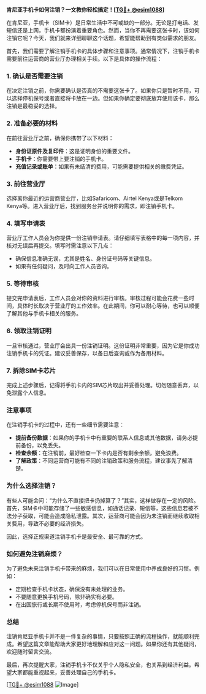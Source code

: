 **肯尼亚手机卡如何注销？一文教你轻松搞定！[[TG💪+ @esim1088](https://t.me/s/esim1088)]**

在肯尼亚，手机卡（SIM卡）是日常生活中不可或缺的一部分。无论是打电话、发短信还是上网，手机卡都扮演着重要角色。然而，当你不再需要这张卡时，该如何注销它呢？今天，我们就来详细聊聊这个话题，希望能帮助到有类似需求的朋友。

首先，我们需要了解注销手机卡的具体步骤和注意事项。通常情况下，注销手机卡需要前往运营商的营业厅办理相关手续。以下是具体的操作流程：

### 1. 确认是否需要注销
在决定注销之前，你需要确认是否真的不需要这张卡了。如果你只是暂时不用，可以选择停机保号或者直接将卡放在一边。但如果你确定要彻底放弃使用该卡，那么注销是最稳妥的选择。

### 2. 准备必要的材料
在前往营业厅之前，确保你携带了以下材料：
- **身份证原件及复印件**：这是证明身份的重要文件。
- **手机卡**：你需要带上要注销的手机卡。
- **充值记录或账单**：如果有未结清的费用，可能需要提供相关的缴费凭证。

### 3. 前往营业厅
选择离你最近的运营商营业厅，比如Safaricom、Airtel Kenya或是Telkom Kenya等。进入营业厅后，找到服务台并说明你的需求，即注销手机卡。

### 4. 填写申请表
营业厅工作人员会为你提供一份注销申请表。请仔细填写表格中的每一项内容，并核对无误后再提交。填写时需注意以下几点：
- 确保信息准确无误，尤其是姓名、身份证号码等关键信息。
- 如果有任何疑问，及时向工作人员咨询。

### 5. 等待审核
提交完申请表后，工作人员会对你的资料进行审核。审核过程可能会花费一些时间，具体时长取决于营业厅的工作效率。在此期间，你可以耐心等待，也可以顺便了解其他与手机卡相关的服务。

### 6. 领取注销证明
一旦审核通过，营业厅会出具一份注销证明。这份证明非常重要，因为它是你成功注销手机卡的凭证。建议妥善保存，以备日后查询或作为备用材料。

### 7. 拆除SIM卡芯片
完成上述步骤后，记得将手机卡内的SIM芯片取出并妥善处理。切勿随意丢弃，以免泄露个人信息。

### 注意事项
在注销手机卡的过程中，还有一些细节需要注意：
- **提前备份数据**：如果你的手机卡中有重要的联系人信息或其他数据，请务必提前备份，以免丢失。
- **检查余额**：在注销前，最好检查一下卡内是否有剩余余额，避免浪费。
- **了解政策**：不同运营商可能有不同的注销政策和服务流程，建议事先了解清楚。

### 为什么选择注销？
有些人可能会问：“为什么不直接把卡扔掉算了？”其实，这样做存在一定的风险。首先，SIM卡中可能存储了一些敏感信息，如通话记录、短信等，这些信息若被不法分子获取，可能会造成隐私泄露。其次，运营商可能会因为未注销而继续收取相关费用，导致不必要的经济损失。

因此，选择正规渠道注销手机卡是最安全、最可靠的方式。

### 如何避免注销麻烦？
为了避免未来注销手机卡带来的麻烦，我们可以在日常使用中养成良好的习惯。例如：
- 定期检查手机卡状态，确保没有未处理的业务。
- 不要随意更换手机号码，除非确实有必要。
- 在出国旅行或长期不使用时，考虑停机保号而非注销。

### 总结
注销肯尼亚手机卡并不是一件复杂的事情，只要按照正确的流程操作，就能顺利完成。希望这篇文章能帮助大家更好地理解和应对这一问题。如果你还有其他疑问，欢迎随时留言交流。

最后，再次提醒大家，注销手机卡不仅关乎个人隐私安全，也关系到经济利益。希望大家都能重视起来，妥善处理自己的手机卡。

[[TG💪+ @esim1088](https://t.me/s/esim1088) ![Image](https://i.postimg.cc/4NQfJmqS/Snipaste-2025-05-13-00-14-12.png)]